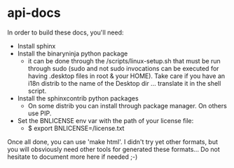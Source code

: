 # api-docs

In order to build these docs, you'll need:
 - Install sphinx
 - Install the binaryninja python package
    - it can be done through the <BinaryNinjaInstallDir>/scripts/linux-setup.sh that must be run through sudo (sudo and not sudo invocations can be executed for having .desktop files in root & your HOME). Take care if you have an i18n distrib to the name of the Desktop dir ... translate it in the shell script.
 - Install the sphinxcontrib python packages
    - On some distrib you can install through package manager. On others use PIP.
 - Set the BNLICENSE env var with the path of your license file:
    - $ export BNLICENSE=<LicenseDirectory>/license.txt

Once all done, you can use 'make html'. I didn't try yet other formats, but you will obsviously need other tools for generated these formats...
Do not hesitate to document more here if needed ;-)
